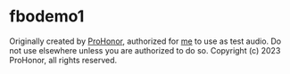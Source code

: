 # fbodemo1
Originally created by [ProHonor](https://github.com/Aislandz), authorized for [me](https://github.com/Tianscar) to use as test audio. Do not use elsewhere unless you are authorized to do so. Copyright (c) 2023 ProHonor, all rights reserved.
